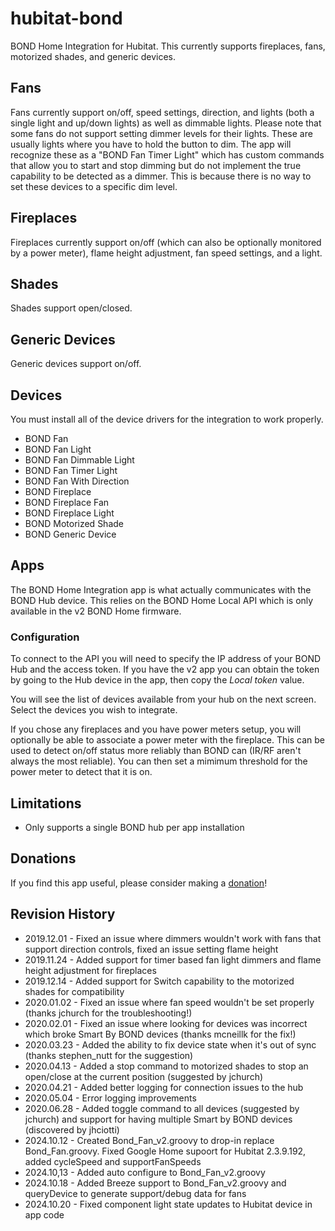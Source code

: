 # hubitat-bond
BOND Home Integration for Hubitat. This currently supports fireplaces, fans, motorized shades, and generic devices.
 
## Fans
Fans currently support on/off, speed settings, direction, and lights (both a single light and up/down lights) as well as dimmable lights. Please note that some fans do not support setting dimmer levels for their lights. These are usually lights where you have to hold the button to dim. The app will recognize these as a "BOND Fan Timer Light" which has custom commands that allow you to start and stop dimming but do not implement the true capability to be detected as a dimmer. This is because there is no way to set these devices to a specific dim level.
 
## Fireplaces
Fireplaces currently support on/off (which can also be optionally monitored by a power meter), flame height adjustment, fan speed settings, and a light.

## Shades
Shades support open/closed.

## Generic Devices
Generic devices support on/off.

## Devices
You must install all of the device drivers for the integration to work properly.
* BOND Fan
* BOND Fan Light
* BOND Fan Dimmable Light
* BOND Fan Timer Light
* BOND Fan With Direction
* BOND Fireplace
* BOND Fireplace Fan
* BOND Fireplace Light
* BOND Motorized Shade
* BOND Generic Device

## Apps
The BOND Home Integration app is what actually communicates with the BOND Hub device. This relies on the BOND Home Local API which is only available in the v2 BOND Home firmware.

### Configuration
To connect to the API you will need to specify the IP address of your BOND Hub and the access token. If you have the v2 app you can obtain the token by going to the Hub device in the app, then copy the _Local token_ value.

You will see the list of devices available from your hub on the next screen. Select the devices you wish to integrate.

If you chose any fireplaces and you have power meters setup, you will optionally be able to associate a power meter with the fireplace. This can be used to detect on/off status more reliably than BOND can (IR/RF aren't always the most reliable). You can then set a mimimum threshold for the power meter to detect that it is on.

## Limitations
* Only supports a single BOND hub per app installation

## Donations
If you find this app useful, please consider making a [donation](https://www.paypal.com/cgi-bin/webscr?cmd=_s-xclick&hosted_button_id=7LBRPJRLJSDDN&source=url)! 

## Revision History
* 2019.12.01 - Fixed an issue where dimmers wouldn't work with fans that support direction controls, fixed an issue setting flame height
* 2019.11.24 - Added support for timer based fan light dimmers and flame height adjustment for fireplaces
* 2019.12.14 - Added support for Switch capability to the motorized shades for compatibility
* 2020.01.02 - Fixed an issue where fan speed wouldn't be set properly (thanks jchurch for the troubleshooting!)
* 2020.02.01 - Fixed an issue where looking for devices was incorrect which broke Smart By BOND devices (thanks mcneillk for the fix!)
* 2020.03.23 - Added the ability to fix device state when it's out of sync (thanks stephen_nutt for the suggestion)
* 2020.04.13 - Added a stop command to motorized shades to stop an open/close at the current position (suggested by jchurch)
* 2020.04.21 - Added better logging for connection issues to the hub
* 2020.05.04 - Error logging improvements
* 2020.06.28 - Added toggle command to all devices (suggested by jchurch) and support for having multiple Smart by BOND devices (discovered by jhciotti)
* 2024.10.12 - Created Bond_Fan_v2.groovy to drop-in replace Bond_Fan.groovy. Fixed Google Home supoort for Hubitat 2.3.9.192, added cycleSpeed and supportFanSpeeds
* 2024.10,13 - Added auto configure to Bond_Fan_v2.groovy
* 2024.10.18 - Added Breeze support to Bond_Fan_v2.groovy and queryDevice to generate support/debug data for fans
* 2024.10.20 - Fixed component light state updates to Hubitat device in app code
